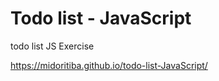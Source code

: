 # Todo list - JavaScript

todo list JS Exercise

https://midoritiba.github.io/todo-list-JavaScript/
